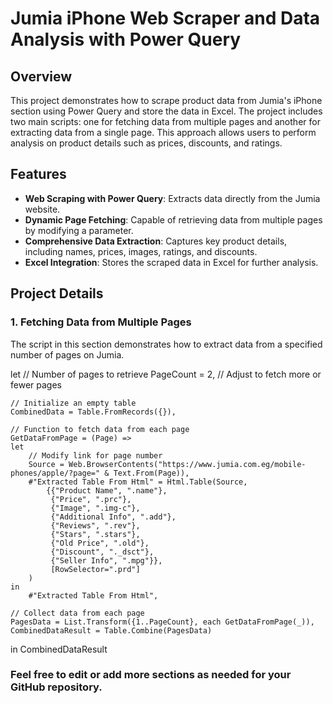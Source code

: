 # Jumia iPhone Web Scraper and Data Analysis with Power Query

## Overview

This project demonstrates how to scrape product data from Jumia's iPhone section using Power Query and store the data in Excel. The project includes two main scripts: one for fetching data from multiple pages and another for extracting data from a single page. This approach allows users to perform analysis on product details such as prices, discounts, and ratings.

## Features

- **Web Scraping with Power Query**: Extracts data directly from the Jumia website.
- **Dynamic Page Fetching**: Capable of retrieving data from multiple pages by modifying a parameter.
- **Comprehensive Data Extraction**: Captures key product details, including names, prices, images, ratings, and discounts.
- **Excel Integration**: Stores the scraped data in Excel for further analysis.

## Project Details

### 1. Fetching Data from Multiple Pages

The script in this section demonstrates how to extract data from a specified number of pages on Jumia.


let
    // Number of pages to retrieve
    PageCount = 2, // Adjust to fetch more or fewer pages

    // Initialize an empty table
    CombinedData = Table.FromRecords({}),

    // Function to fetch data from each page
    GetDataFromPage = (Page) =>
    let
        // Modify link for page number
        Source = Web.BrowserContents("https://www.jumia.com.eg/mobile-phones/apple/?page=" & Text.From(Page)),
        #"Extracted Table From Html" = Html.Table(Source, 
            {{"Product Name", ".name"}, 
             {"Price", ".prc"}, 
             {"Image", ".img-c"}, 
             {"Additional Info", ".add"}, 
             {"Reviews", ".rev"}, 
             {"Stars", ".stars"}, 
             {"Old Price", ".old"}, 
             {"Discount", "._dsct"}, 
             {"Seller Info", ".mpg"}}, 
             [RowSelector=".prd"]
        )
    in
        #"Extracted Table From Html",

    // Collect data from each page
    PagesData = List.Transform({1..PageCount}, each GetDataFromPage(_)),
    CombinedDataResult = Table.Combine(PagesData)
in
    CombinedDataResult




### Feel free to edit or add more sections as needed for your GitHub repository.
